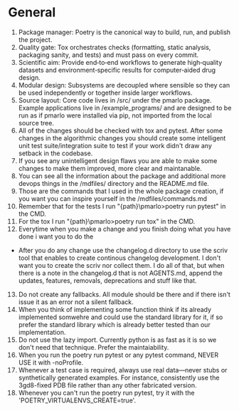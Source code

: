 # General
1. Package manager: Poetry is the canonical way to build, run, and publish the project.
2. Quality gate: Tox orchestrates checks (formatting, static analysis, packaging sanity, and tests) and must pass on every commit.
3. Scientific aim: Provide end‑to‑end workflows to generate high‑quality datasets and environment‑specific results for computer‑aided drug design.
4. Modular design: Subsystems are decoupled where sensible so they can be used independently or together inside larger workflows.
5. Source layout: Core code lives in /src/ under the pmarlo package. Example applications live in /example_programs/ and are designed to be run as if pmarlo were installed via pip, not imported from the local source tree.
6. All of the changes should be checked with tox and pytest. After some changes in the algorithmic changes you should create some intelligent unit test suite/integration suite to test if your work didn't draw any setback in the codebase.
7. If you see any unintelligent design flaws you are able to make some changes to make them improved, more clear and maintanable.
8. You can see all the information about the package and additional more devops things in the /mdfiles/ directory and the README.md file.
9. Those are the commands that I used in the whole package creation, if you want you can inspire yourself in the /mdfiles/commands.md
10. Remember that for the tests I run "{path}\pmarlo>poetry run pytest" in the CMD.
11. For the tox I run "{path}\pmarlo>poetry run tox" in the CMD.
12. Everytime when you make a change and you finish doing what you have done i want you to do the
- After you do any change use the changelog.d directory to use the scriv tool that enables to create continous changelog development. I don't want you to create the scriv nor collect them. I do all of that, but when there is a note in the changelog.d that is not AGENTS.md, append the updates, features, removals, deprecations and stuff like that.
13. Do not create any fallbacks. All module should be there and if there isn't issue it as an error not a silent fallback.
14. When you think of implementing some function think if its already implemented somwehre and could use the standard library for it, if so prefer the standard library which is already better tested than our implementation.
15. Do not use the lazy import. Currently python is as fast as it is so we don't need that technique. Prefer the maintaiability.
16. When you run the poetry run pytest or any pytest command, NEVER USE it with -noProfile.
17. Whenever a test case is required, always use real data—never stubs or synthetically generated examples. For instance, consistently use the 3gd8-fixed PDB file rather than any other fabricated version.
18. Whenever you can't run the poetry run pytest, try it with the 'POETRY_VIRTUALENVS_CREATE=true'.
